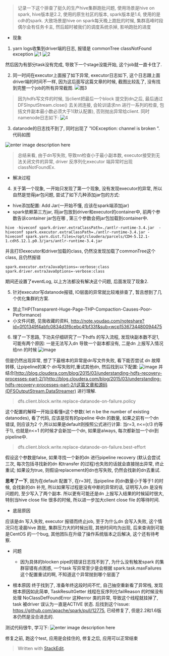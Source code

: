 > 记录一下这个排查了挺久的生产hive集群跑批问题, 使用场景是hive on spark, hive版本是2.2, 使用的原生社区的版本, spark版本是1.6, 使用的是cdh的spark.
> 大致场景是hive on spark每天晚上跑批的时候, 集群高峰时段偶尔会有任务卡主, 然后超时被我们的调度系统杀掉, 影响跑批的进度
* 现象
1. yarn logs收集到driver端的日志, 报错是 commonTree classNotFound exception 
![1](https://user-images.githubusercontent.com/20329409/45937069-a3bd9600-bfef-11e8-9ea0-fc2b8f17d1ee.png)
![2](https://user-images.githubusercontent.com/20329409/45937070-a4562c80-bfef-11e8-8a51-ad5d451148a8.png)

然后因为有部分task没有完成, 导致下一个stage没能开始, 这个job就一直卡住了.

2. 同一时间在executor上面报了如下异常, executor日志如下, 这个日志跟上面driver端的时间不一样, 因为这后面写这篇文章的时候, 截图比较乱了, 没有找到完整一个job的所有异常截图.
![图3](https://user-images.githubusercontent.com/20329409/45937116-ea12f500-bfef-11e8-9e82-11c46502b1d9.png)

> 因为hdfs写文件的时候, 当client把最后一个block 提交到dn之后, 最后通过 DFSInputStream.close() 去关闭连接, 会轮训请求nn 进行一系列的检查, 包括文件副本最小数必须大于1(默认配置), 否则抛出异常给client.
> 同时namenode日志如下: 
![4](https://user-images.githubusercontent.com/20329409/45937181-863cfc00-bff0-11e8-8696-74f72c3fb013.png)


3. datanode的日志找不到了,  同时出现了 "IOException: channel is broken ". 代码如图

![enter image description here](https://drive.google.com/uc?id=1oBOiQAmfVNUQpNunfBTbUgKR-Pqpl1C-)

> 总结来看, 由于dn写失败, 导致nn检查小于最小副本数, executor接受到无法关闭文件的异常, driver 反序列化executor 端异常时出现classNotFoundEx.
 
* 解决过程
4. 关于第一个现象, 一开始只发现了第一个现象, 没有发现executor的异常, 所以自然是觉得jar包问题, 尝试了如下几种添加jar包的方式: 
* hive添加配置: Add Jar(一开始不懂, 应该在spark端添加jar)
* spark依赖第三方jar, 将jar包放到driver和executor的container中, 前两个参数告诉container jar包在哪 , 第三个参数会把jar包加载到container中.
```
hive -hiveconf spark.driver.extraClassPath=./antlr-runtime-3.4.jar  -hiveconf spark.executor.extraClassPath=./antlr-runtime-3.4.jar -hiveconf spark.yarn.dist.files=/opt/cloudera/parcels/CDH-5.12.1-1.cdh5.12.1.p0.3/jars/antlr-runtime-3.4.jar
```
并且打印executor和driver加载的class, 仍然没发现加载了commonTree这个class, 且仍然报错
```
spark.executor.extraJavaOptions=-verbose:class
spark.driver.extraJavaOptions=-verbose:class
```
期间还设置了eventLog, 以上方法都没有解决这个问题, 后面发现了现象2.

5. 针对executor写datanode报错, IO层面的异常就比较难排查了, 暂且想到了几个优化集群的方案.
* 禁止THP(Transparent-Huge-Page-THP-Compaction-Causes-Poor-Performance)
* 小文件问题, 见我收藏的资料, http://note.youdao.com/noteshare?id=0f01349f4abfc0834d3f6cebc4fbf33f&sub=wcp1536734480094475

6. 理了一下思路, 下功夫仔细研究了一下hdfs 的写入流程, 发现块副本数不足1, 可能有两个原因: 一是无法写入dn 导致一个副本都没有, 二是dn 上报写入情况给nn 的时候
![image](https://user-images.githubusercontent.com/20329409/45943305-51dd3600-c018-11e8-85df-44ffa688c109.png)

但是仍然出现异常, 想了下最根本的异常是dn写文件失败, 看下能否尝试 dn 故障转移, 让pipeline的某个 dn写失败时,重试其他dn, 然后找到以下配置: 
![image](https://user-images.githubusercontent.com/20329409/45943455-ee073d00-c018-11e8-88a5-f251c1d42453.png)
并结合[http://blog.cloudera.com/blog/2015/03/understanding-hdfs-recovery-processes-part-2/](http://blog.cloudera.com/blog/2015/03/understanding-hdfs-recovery-processes-part-2/)这篇文章和源码(DFSOutputStream.DataStreamer) 进行理解.

> dfs.client.block.write.replace-datanode-on-failure.policy

这个配置的解释一开始没看懂n这个参数( let n be the number of existing datanodes), 看了代码, 应该是现有的pipeline 中dn 的数量, 如果之前有一个dn 错误, 则应该为2 个,所以如果是default则按照公式进行计算: 当r=3, n<=(r/3 约等于1), 也就是n<=1 的时候才会新加一个dn,   如果是always, 每次都新加一个dn到pipeline中.

>  dfs.client.block.write.replace-datanode-on-failure.best-effort

假设这个参数是false, 如果寻找一个新的dn 进行pipeline recovery (默认会尝试三次, 每次包括寻找新的dn 和transfer 的过程)也失败的话就会直接抛出异常, 终止重试; 如果设为true, 则假设replacement的dn也写失败, 仍然会找新的dn去重试.


**思考了一下**, 因为在default 配置下, 在r=3时, 当pipeline 的dn数量小于等于1 的时候, 会找新的dn 补充, 所以如果写过程是没有中断的异常的话, 证明写入dn 是没有问题的, 至少写入了两个副本. 所以更有可能还是dn 上报写入结果的时候延时很大, 特别当hive close file 很多的时候, 所以进一步加大client close file 的等待时间. 

* 底层原因

应该是dn 写入失败, executor 报错而终止job, 至于为什么dn 会写入失败, 这个情况只在凌晨hive 跑批, 集群压力大的时候出现, 其他时间均为出现, 后来查询到可能是CentOS 的一个bug, 其他团队在升级了操作系统版本之后解决, 这个还有待考察. 


* 问题
  * 因为具体的blocken pipe的错误日志找不到了, 为什么没有触发spark 的集群容错有点困惑, 一个task 写异常至少是会根据 spark.task.maxFailures 这个配置重试的啊, 不知道这个异常抛到哪个层面了

* 根本原因
终于找到了, 准备年终这段时间不忙, 自己抽空重新看了异常栈, 发现根本原因如此简单, TaskResultGetter 线程在反序列化failReason 的时候没有处理 NoClassDefFoundError 这种error 类的异常, 导致这个线程就挂掉了, task 被driver 误认为一直是ACTIVE 状态. 
后找到这个issue: https://github.com/apache/spark/pull/12775, 已经修复了, 但是2.2和1.6版本仍然是没合进去的. 

测试代码很牛, 学习下: 
![enter image description here](https://drive.google.com/uc?id=1Kq1N5-yNbLI1dCdcRCRDCoLJQfpt8S6X)

修复之前, 跑这个test, 应用是会挂住的, 修复之后, 应用可以正常结束



 

 




> Written with [StackEdit](https://stackedit.io/).
<!--stackedit_data:
eyJoaXN0b3J5IjpbMjU2NjE1ODIyLDExMTI2ODY4NDksLTIwMz
U5MTg5MjcsLTExMjMwNjc5NDNdfQ==
-->